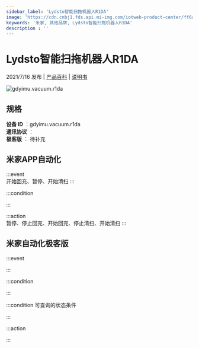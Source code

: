 ```yaml
---
sidebar_label: 'Lydsto智能扫拖机器人R1DA'
image: 'https://cdn.cnbj1.fds.api.mi-img.com/iotweb-product-center/ff6a654d9d5a4f0f4d22cc406443be55_1622692872171.png?GalaxyAccessKeyId=AKVGLQWBOVIRQ3XLEW&Expires=9223372036854775807&Signature=dTjBVaI7bdRzd5aRwCaUoVBcwoE='
keywords: '米家, 其他品牌, Lydsto智能扫拖机器人R1DA'
description : ''
---
```

# Lydsto智能扫拖机器人R1DA

2021/7/16 发布 | [产品百科](https://home.mi.com/webapp/content/baike/product/index.html?model=gdyimu.vacuum.r1da/) | [说明书](https://home.mi.com/views/introduction.html?model=gdyimu.vacuum.r1da&region=cn)

![gdyimu.vacuum.r1da](https://cdn.cnbj1.fds.api.mi-img.com/iotweb-product-center/ff6a654d9d5a4f0f4d22cc406443be55_1622692872171.png?GalaxyAccessKeyId=AKVGLQWBOVIRQ3XLEW&Expires=9223372036854775807&Signature=dTjBVaI7bdRzd5aRwCaUoVBcwoE=)

## 规格  
> 
**设备 ID** ：gdyimu.vacuum.r1da  
**通讯协议** ：  
**极客版**  ： 待补充 


## 米家APP自动化  

:::event  
开始回充、暂停、开始清扫
:::

:::condition  

:::

:::action   
暂停、停止回充、开始回充、停止清扫、开始清扫
:::

## 米家自动化极客版  

:::event  

:::

:::condition  

:::

:::condition 可查询的状态条件  

:::

:::action  

:::

        
